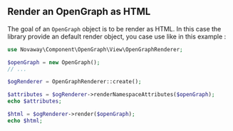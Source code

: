 ## Render an OpenGraph as HTML

The goal of an `OpenGraph` object is to be render as HTML. In this
case the library provide an default render object, you case use
like in this example :

```php
use Novaway\Component\OpenGraph\View\OpenGraphRenderer;

$openGraph = new OpenGraph();
// ...

$ogRenderer = OpenGraphRenderer::create();

$attributes = $ogRenderer->renderNamespaceAttributes($openGraph);
echo $attributes;

$html = $ogRenderer->render($openGraph);
echo $html;
```

